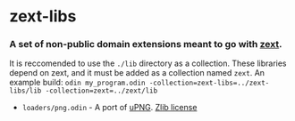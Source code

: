 # zext-libs
### A set of non-public domain extensions meant to go with [zext](https://github.com/zangent/zext).

It is reccomended to use the `./lib` directory as a collection.
These libraries depend on zext, and it must be added as a collection named `zext`.
An example build: `odin my_program.odin -collection=zext-libs=../zext-libs/lib -collection=zext=../zext/lib`

 + `loaders/png.odin` - A port of [uPNG](https://github.com/elanthis/upng). [Zlib license](https://tldrlegal.com/license/zlib-libpng-license-(zlib))
